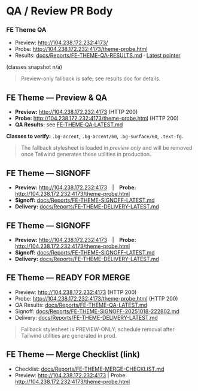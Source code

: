 # QA / Review PR Body
<!-- FE-THEME-QA:BEGIN -->
### FE Theme QA

- Preview: http://104.238.172.232:4173/
- Probe: http://104.238.172.232:4173/theme-probe.html  
- Results: [docs/Reports/FE-THEME-QA-RESULTS.md](docs/Reports/FE-THEME-QA-RESULTS.md) · [Latest pointer](../../Reports/FE-THEME-QA-LATEST.md)

(classes snapshot n/a)

> Preview-only fallback is safe; see results doc for details.
<!-- FE-THEME-QA:END -->
<!-- FE_THEME_QA_START -->
## FE Theme — Preview & QA

- **Preview:** <http://104.238.172.232:4173> (HTTP 200)
- **Probe:**   <http://104.238.172.232:4173/theme-probe.html> (HTTP 200)
- **QA Results:** see [FE‑THEME‑QA‑LATEST.md](docs/Reports/FE-THEME-QA-LATEST.md)

**Classes to verify:** `.bg-accent`, `.bg-accent/60`, `.bg-surface/60`, `.text-fg`.

> The fallback stylesheet is loaded in *preview only* and will be removed once Tailwind generates these utilities in production.
<!-- FE_THEME_QA_END -->
<!-- FE_THEME_SIGNOFF_START -->
## FE Theme — SIGNOFF

- **Preview:** <http://104.238.172.232:4173> | **Probe:** <http://104.238.172.232:4173/theme-probe.html>
- **Signoff:** [docs/Reports/FE-THEME-SIGNOFF-LATEST.md](docs/Reports/FE-THEME-SIGNOFF-LATEST.md)
- **Delivery:** [docs/Reports/FE-THEME-DELIVERY-LATEST.md](docs/Reports/FE-THEME-DELIVERY-LATEST.md)
<!-- FE_THEME_SIGNOFF_END -->
<!-- FE_THEME_SIGNOFF_START -->
## FE Theme — SIGNOFF

- **Preview:** <http://104.238.172.232:4173> | **Probe:** <http://104.238.172.232:4173/theme-probe.html>
- **Signoff:** [docs/Reports/FE-THEME-SIGNOFF-LATEST.md](docs/Reports/FE-THEME-SIGNOFF-LATEST.md)
- **Delivery:** [docs/Reports/FE-THEME-DELIVERY-LATEST.md](docs/Reports/FE-THEME-DELIVERY-LATEST.md)
<!-- FE_THEME_SIGNOFF_END -->
<!-- FE_THEME_READY_START -->
## FE Theme — READY FOR MERGE

- Preview: <http://104.238.172.232:4173> (HTTP 200)
- Probe:   <http://104.238.172.232:4173/theme-probe.html> (HTTP 200)
- QA Results: [docs/Reports/FE-THEME-QA-LATEST.md](docs/Reports/FE-THEME-QA-LATEST.md)
- Signoff: [docs/Reports/FE-THEME-SIGNOFF-20251018-222802.md](docs/Reports/FE-THEME-SIGNOFF-20251018-222802.md)
- Delivery: [docs/Reports/FE-THEME-DELIVERY-LATEST.md](docs/Reports/FE-THEME-DELIVERY-LATEST.md)

> Fallback stylesheet is PREVIEW-ONLY; schedule removal after Tailwind utilities are generated in prod.
<!-- FE_THEME_READY_END -->
<!-- FE_THEME_MERGE_START -->
## FE Theme — Merge Checklist (link)

- Checklist: [docs/Reports/FE-THEME-MERGE-CHECKLIST.md](docs/Reports/FE-THEME-MERGE-CHECKLIST.md)
- Preview: <http://104.238.172.232:4173>  |  Probe: <http://104.238.172.232:4173/theme-probe.html>
<!-- FE_THEME_MERGE_END -->
